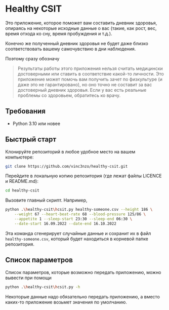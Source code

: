# Healthy CSIT
Это приложение, которое поможет вам составить дневник здоровья,
опираясь на некоторые исходные данные о вас (такие, как
рост, вес, время отхода ко сну, время пробуждения и т.д.).

Конечно же полученный дневник здоровья не будет даже близко
соответствовать вашему самочувствию в дни наблюдения.

Поэтому сразу обозначу
> Результаты работы этого приложения нельзя считать медицински
> достоверными или ставить в соответствие какой-то личности.
> Это приложение может помочь вам получить зачет по физкультуре
> (и даже это не гарантировано), но оно точно не составит
> за вас достоверный дневник здоровья.
> Если у вас есть реальные проблемы со здоровьем, обратитесь
> ко врачу.

## Требования
- Python 3.10 или новее

## Быстрый старт
Клонируйте репозиторий в любое удобное место на вашем компьютере:
```bash
git clone https://github.com/vinc3nzo/healthy-csit.git
```

Перейдите в локальную копию репозитория (где лежат файлы LICENCE и README.md):
```bash
cd healthy-csit
```

Вызовите главный скрипт. Например,
```bash
python .\healthy-csit\hcsit.py healthy-someone.csv --height 186 \
    --weight 67 --heart-beat-rate 68 --blood-pressure 125/86 \
    --appetite 1 --sleep-start 23:30 --sleep-end 06:30 \
    --date-start 16.09.2022 --date-end 16.10.2022
```
Эта команда сгенерирует случайные данные и сохранит их в файл
`healthy-someone.csv`, который будет находиться в корневой папке
репозитория.

## Список параметров
Список параметров, которые возможно передать приложению,
можно вывести при помощи
```bash
python .\healthy-csit\hcsit.py -h
``` 

Некоторые данные надо обязательно передать приложению, а вместо каких-то
приложение возьмет значения по умолчанию.